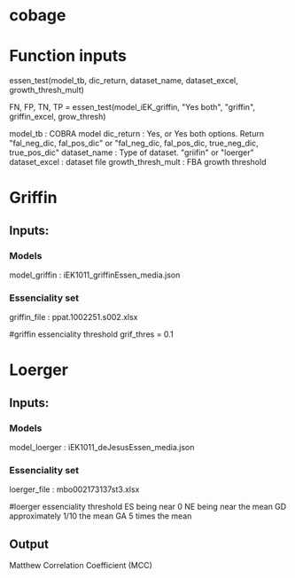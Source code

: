 # cobage

# Function inputs

essen_test(model_tb, dic_return, dataset_name, dataset_excel, growth_thresh_mult)

FN, FP, TN, TP = essen_test(model_iEK_griffin, "Yes both", "griffin", griffin_excel, grow_thresh)

model_tb : COBRA model
dic_return : Yes, or Yes both options. Return "fal_neg_dic, fal_pos_dic" or "fal_neg_dic, fal_pos_dic, true_neg_dic, true_pos_dic"
dataset_name : Type of dataset. "griifin" or "loerger"
dataset_excel :  dataset file
growth_thresh_mult : FBA growth threshold

# Griffin

## Inputs:

### Models

model_griffin : iEK1011_griffinEssen_media.json

### Essenciality set

griffin_file : ppat.1002251.s002.xlsx

#griffin essenciality threshold
grif_thres = 0.1

# Loerger

## Inputs:

### Models

model_loerger : iEK1011_deJesusEssen_media.json

### Essenciality set

loerger_file : mbo002173137st3.xlsx

#loerger essenciality threshold
ES being near 0
NE being near the mean
GD approximately 1/10 the mean
GA 5 times the mean


## Output


Matthew Correlation Coefficient (MCC)


